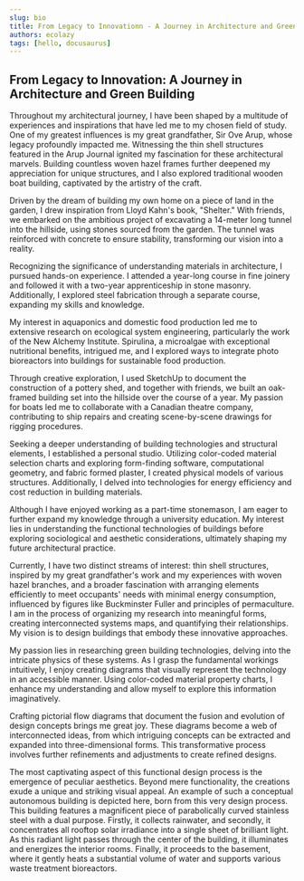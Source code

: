 ```yaml
---
slug: bio
title: From Legacy to Innovationn - A Journey in Architecture and Green Building
authors: ecolazy
tags: [hello, docusaurus]
---
```

## From Legacy to Innovation: A Journey in Architecture and Green Building

Throughout my architectural journey, I have been shaped by a multitude of experiences and inspirations that have led me to my chosen field of study. One of my greatest influences is my great grandfather, Sir Ove Arup, whose legacy profoundly impacted me. Witnessing the thin shell structures featured in the Arup Journal ignited my fascination for these architectural marvels. Building countless woven hazel frames further deepened my appreciation for unique structures, and I also explored traditional wooden boat building, captivated by the artistry of the craft.

Driven by the dream of building my own home on a piece of land in the garden, I drew inspiration from Lloyd Kahn's book, "Shelter." With friends, we embarked on the ambitious project of excavating a 14-meter long tunnel into the hillside, using stones sourced from the garden. The tunnel was reinforced with concrete to ensure stability, transforming our vision into a reality.

Recognizing the significance of understanding materials in architecture, I pursued hands-on experience. I attended a year-long course in fine joinery and followed it with a two-year apprenticeship in stone masonry. Additionally, I explored steel fabrication through a separate course, expanding my skills and knowledge.

My interest in aquaponics and domestic food production led me to extensive research on ecological system engineering, particularly the work of the New Alchemy Institute. Spirulina, a microalgae with exceptional nutritional benefits, intrigued me, and I explored ways to integrate photo bioreactors into buildings for sustainable food production.

Through creative exploration, I used SketchUp to document the construction of a pottery shed, and together with friends, we built an oak-framed building set into the hillside over the course of a year. My passion for boats led me to collaborate with a Canadian theatre company, contributing to ship repairs and creating scene-by-scene drawings for rigging procedures.

Seeking a deeper understanding of building technologies and structural elements, I established a personal studio. Utilizing color-coded material selection charts and exploring form-finding software, computational geometry, and fabric formed plaster, I created physical models of various structures. Additionally, I delved into technologies for energy efficiency and cost reduction in building materials.

Although I have enjoyed working as a part-time stonemason, I am eager to further expand my knowledge through a university education. My interest lies in understanding the functional technologies of buildings before exploring sociological and aesthetic considerations, ultimately shaping my future architectural practice.

Currently, I have two distinct streams of interest: thin shell structures, inspired by my great grandfather's work and my experiences with woven hazel branches, and a broader fascination with arranging elements efficiently to meet occupants' needs with minimal energy consumption, influenced by figures like Buckminster Fuller and principles of permaculture. I am in the process of organizing my research into meaningful forms, creating interconnected systems maps, and quantifying their relationships. My vision is to design buildings that embody these innovative approaches.

My passion lies in researching green building technologies, delving into the intricate physics of these systems. As I grasp the fundamental workings intuitively, I enjoy creating diagrams that visually represent the technology in an accessible manner. Using color-coded material property charts, I enhance my understanding and allow myself to explore this information imaginatively.

Crafting pictorial flow diagrams that document the fusion and evolution of design concepts brings me great joy. These diagrams become a web of interconnected ideas, from which intriguing concepts can be extracted and expanded into three-dimensional forms. This transformative process involves further refinements and adjustments to create refined designs.

The most captivating aspect of this functional design process is the emergence of peculiar aesthetics. Beyond mere functionality, the creations exude a unique and striking visual appeal. An example of such a conceptual autonomous building is depicted here, born from this very design process. This building features a magnificent piece of parabolically curved stainless steel with a dual purpose. Firstly, it collects rainwater, and secondly, it concentrates all rooftop solar irradiance into a single sheet of brilliant light. As this radiant light passes through the center of the building, it illuminates and energizes the interior rooms. Finally, it proceeds to the basement, where it gently heats a substantial volume of water and supports various waste treatment bioreactors.




